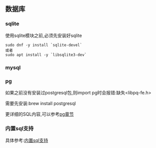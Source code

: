 ## 数据库

### sqlite

使用sqlite模块之前,必须先安装好sqlite

```shell
sudo dnf -y install `sqlite-devel`
或者
sudo apt install -y `libsqlite3-dev`
```

### mysql



### pg

如果之前没有安装过postgresql包,则import pg时会报错:缺失<libpq-fe.h>

需要先安装:brew install postgresql

更详细的SQL内容,可以参考[pg章节](./pg.md)



### 内置sql支持

具体参考:[内置sql支持](sql.md)